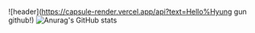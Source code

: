 ![header](https://capsule-render.vercel.app/api?text=Hello%Hyung gun github!)
![Anurag's GitHub stats](https://github-readme-stats.vercel.app/api?username=Hyung-Gunny&show_icons=true&theme=radical)
